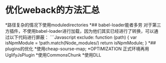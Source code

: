 # 优化weback的方法汇总<br>
*路径复杂的情况下使用moduledirectories
*## babel-loader能者多劳
    对于第三方插件，不使用babel-loader进行加载，因为他们其实已经进行了转换，可以通过以下代码进行屏蔽：
    ```Javascript
    exclude: function (path) {
      var isNpmModule = !path.match(Node_modules/)
      return isNpmModule;
    }
*## plugins的优化
    *使用cheap-sourse-map;
    *OPTIMIZATION 正式环境再用UglifyJsPlugin
    *使用CommonsChunk
*使用DLL
